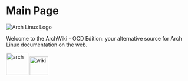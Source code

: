 # Main Page

![Arch Linux Logo](https://archlinux.org/static/logos/archlinux-logo-light-scalable.1ae4cc2e2469.svg)

Welcome to the ArchWiki - OCD Edition: your alternative source for Arch Linux documentation on the web.

<a href="#" target="_blank"><img alt="arch" src="https://img.shields.io/badge/ARCH-1793D1?style=flat-square" width="60"></a>
<a href="#" target="_blank"><img alt="wiki" src="https://img.shields.io/badge/WIKI-98c379?style=flat-square" width="50"></a>
